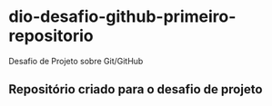 # dio-desafio-github-primeiro-repositorio
Desafio de Projeto sobre Git/GitHub
## Repositório criado para o desafio de projeto
